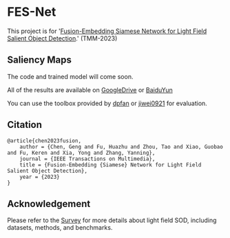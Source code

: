 # FES-Net
This project is for '[Fusion-Embedding Siamese Network for Light Field Salient Object Detection](https://ieeexplore.ieee.org/xpl/RecentIssue.jsp?punumber=6046).' (TMM-2023)

## Saliency Maps

   The code and trained model will come soon.

   All of the results are available on [GoogleDrive](https://drive.google.com/file/d/1rjwN1Fu2NtdFdY1UtmMKxEpRh-oQOKe3/view?usp=sharing) or [BaiduYun](https://pan.baidu.com/s/1SltiYfMJDOtetJNmz-VBBQ?pwd=4cjn)

   You can use the toolbox provided by [dpfan](http://dpfan.net/d3netbenchmark/) or [jiwei0921](https://github.com/jiwei0921/Saliency-Evaluation-Toolbox) for evaluation.

## Citation
```
@article{chen2023fusion,
	author = {Chen, Geng and Fu, Huazhu and Zhou, Tao and Xiao, Guobao and Fu, Keren and Xia, Yong and Zhang, Yanning},
	journal = {IEEE Transactions on Multimedia},
	title = {Fusion-Embedding {Siamese} Network for Light Field Salient Object Detection},
	year = {2023}
}
```

## Acknowledgement
Please refer to the [Survey](https://github.com/kerenfu/LFSOD-Survey) for more details about light field SOD, including datasets, methods, and benchmarks.

